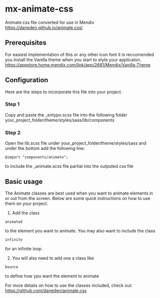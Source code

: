 # mx-animate-css
Animate.css file converted for use in Mendix
https://daneden.github.io/animate.css/

## Prerequisites
For easiest implementation of this or any other icon font it is reccomended you install the Vanilla theme when you start to style your applicaton.
https://appstore.home.mendix.com/link/app/2681/Mendix/Vanilla-Theme

## Configuration
Here are the steps to incorporate this file into your project. 


### Step 1
Copy and paste the _entypo.scss file into the following folder your_project_folder/theme/styles/sass/lib/components
### Step 2
Open the lib.scss file under your_project_folder/theme/styles/sass and under the bottom add the following line:
```
@import "components/animate";
```
to include the _animate.scss file partial into the outputed css file

## Basic usage
The Animate classes are best used when you want to animate elements in or out from the screen. Below are some quick instructions on how to use them on your project.
1. Add the class
```
animated
```
to the element you want to animate. You may also want to include the class
```
infinite 
```
for an infinite loop.

2. You will also need to add one a class like
```
bounce
```
to define how ypu want the  element to animate

For more details on how to use the classes included, check out:
https://github.com/daneden/animate.css